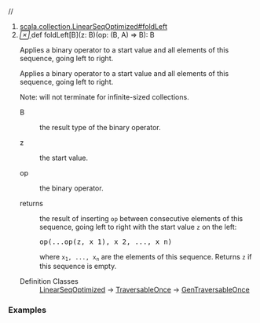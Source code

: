 //
<ol>
<li><a href="https://www.scala-lang.org/api/2.12.3/scala/collection/immutable/List.html#foldLeft[B](z:B)(op:(B,A)=>B):B">scala.collection.LinearSeqOptimized#foldLeft</a></li>
<li name="scala.collection.LinearSeqOptimized#foldLeft" visbl="pub" class="indented0 " data-isabs="false" fullcomment="yes" group="Ungrouped"> <a id="foldLeft[B](z:B)(op:(B,A)=>B):B"></a><a id="foldLeft[B](B)((B,A)⇒B):B"></a> <span class="permalink"> <a href="../../../scala/collection/immutable/List.html#foldLeft[B](z:B)(op:(B,A)=>B):B" title="Permalink"> <i class="material-icons"></i> </a> </span> <span class="modifier_kind"> <span class="modifier"></span> <span class="kind">def</span> </span> <span class="symbol"> <span class="name">foldLeft</span><span class="tparams">[<span name="B">B</span>]</span><span class="params">(<span name="z">z: <span class="extype" name="scala.collection.LinearSeqOptimized.foldLeft.B">B</span></span>)</span><span class="params">(<span name="op">op: (<span class="extype" name="scala.collection.LinearSeqOptimized.foldLeft.B">B</span>, <span class="extype" name="scala.collection.immutable.List.A">A</span>) ⇒ <span class="extype" name="scala.collection.LinearSeqOptimized.foldLeft.B">B</span></span>)</span><span class="result">: <span class="extype" name="scala.collection.LinearSeqOptimized.foldLeft.B">B</span></span> </span> <p class="shortcomment cmt">Applies a binary operator to a start value and all elements of this sequence, going left to right.</p>
 <div class="fullcomment">
  <div class="comment cmt">
   <p>Applies a binary operator to a start value and all elements of this sequence, going left to right.</p>
   <p> Note: will not terminate for infinite-sized collections.</p>
  </div>
  <dl class="paramcmts block">
   <dt class="tparam">
    B
   </dt>
   <dd class="cmt">
    <p>the result type of the binary operator.</p>
   </dd>
   <dt class="param">
    z
   </dt>
   <dd class="cmt">
    <p>the start value.</p>
   </dd>
   <dt class="param">
    op
   </dt>
   <dd class="cmt">
    <p>the binary operator.</p>
   </dd>
   <dt>
    returns
   </dt>
   <dd class="cmt">
    <p>the result of inserting <code>op</code> between consecutive elements of this sequence, going left to right with the start value <code>z</code> on the left:</p>
    <pre>op(...op(z, x_1), x_2, ..., x_n)</pre>
    <p> where <code>x<sub>1</sub>, ..., x<sub>n</sub></code> are the elements of this sequence. Returns <code>z</code> if this sequence is empty.</p>
   </dd>
  </dl>
  <dl class="attributes block"> 
   <dt>
    Definition Classes
   </dt>
   <dd>
    <a href="../LinearSeqOptimized.html" class="extype" name="scala.collection.LinearSeqOptimized">LinearSeqOptimized</a> → 
    <a href="../TraversableOnce.html" class="extype" name="scala.collection.TraversableOnce">TraversableOnce</a> → 
    <a href="../GenTraversableOnce.html" class="extype" name="scala.collection.GenTraversableOnce">GenTraversableOnce</a>
   </dd>
  </dl>
 </div> </li>
        </ol>


### Examples





























